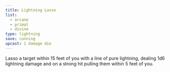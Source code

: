 ```yaml
---
title: Lightning Lasso
list:
  - arcane
  - primal
  - divine
type: lightning
save: cunning
upcast: 1 damage die
---
```

Lasso a target within 15 feet of you with a line of pure lightning, dealing 1d6 lightning damage and on a strong hit pulling them within 5 feet of you.
